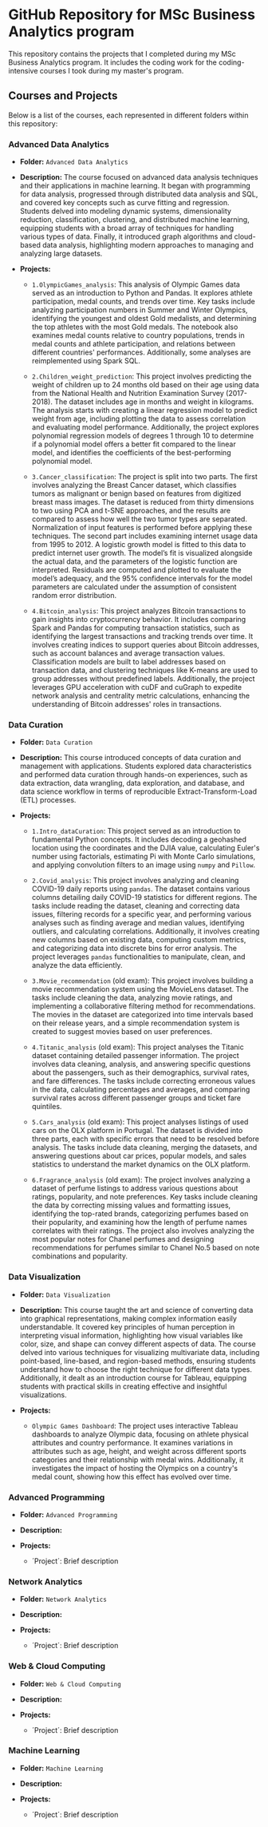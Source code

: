 # GitHub Repository for MSc Business Analytics program
This repository contains the projects that I completed during my MSc Business Analytics program. It includes the coding work for the coding-intensive courses I took during my master's program.


## Courses and Projects

Below is a list of the courses, each represented in different folders within this repository:


### Advanced Data Analytics

- **Folder:** `Advanced Data Analytics`
  
- **Description:** The course focused on advanced data analysis techniques and their applications in machine learning. It began with programming for data analysis, progressed through distributed data analysis and SQL, and covered key concepts such as curve fitting and regression. Students delved into modeling dynamic systems, dimensionality reduction, classification, clustering, and distributed machine learning, equipping students with a broad array of techniques for handling various types of data. Finally, it introduced graph algorithms and cloud-based data analysis, highlighting modern approaches to managing and analyzing large datasets.
  
- **Projects:**
  - `1.OlympicGames_analysis`: This analysis of Olympic Games data served as an introduction to Python and Pandas. It explores athlete participation, medal counts, and trends over time. Key tasks include analyzing participation numbers in Summer and Winter Olympics, identifying the youngest and oldest Gold medalists, and determining the top athletes with the most Gold medals. The notebook also examines medal counts relative to country populations, trends in medal counts and athlete participation, and relations between different countries' performances. Additionally, some analyses are reimplemented using Spark SQL.
    
  - `2.Children_weight_prediction`: This project involves predicting the weight of children up to 24 months old based on their age using data from the National Health and Nutrition Examination Survey (2017-2018). The dataset includes age in months and weight in kilograms. The analysis starts with creating a linear regression model to predict weight from age, including plotting the data to assess correlation and evaluating model performance. Additionally, the project explores polynomial regression models of degrees 1 through 10 to determine if a polynomial model offers a better fit compared to the linear model, and identifies the coefficients of the best-performing polynomial model.
    
  - `3.Cancer_classification`: The project is split into two parts. The first involves analyzing the Breast Cancer dataset, which classifies tumors as malignant or benign based on features from digitized breast mass images. The dataset is reduced from thirty dimensions to two using PCA and t-SNE approaches, and the results are compared to assess how well the two tumor types are separated. Normalization of input features is performed before applying these techniques.
The second part includes examining internet usage data from 1995 to 2012. A logistic growth model is fitted to this data to predict internet user growth. The model’s fit is visualized alongside the actual data, and the parameters of the logistic function are interpreted. Residuals are computed and plotted to evaluate the model’s adequacy, and the 95% confidence intervals for the model parameters are calculated under the assumption of consistent random error distribution.

  - `4.Bitcoin_analysis`: This project analyzes Bitcoin transactions to gain insights into cryptocurrency behavior. It includes comparing Spark and Pandas for computing transaction statistics, such as identifying the largest transactions and tracking trends over time.
It involves creating indices to support queries about Bitcoin addresses, such as account balances and average transaction values. Classification models are built to label addresses based on transaction data, and clustering techniques like K-means are used to group addresses without predefined labels.
Additionally, the project leverages GPU acceleration with cuDF and cuGraph to expedite network analysis and centrality metric calculations, enhancing the understanding of Bitcoin addresses' roles in transactions.


### Data Curation

- **Folder:** `Data Curation`
  
- **Description:** This course introduced concepts of data curation and management with applications. Students explored data characteristics and performed data curation through hands-on experiences, such as data extraction, data wrangling, data exploration, and database, and data science workflow in terms of reproducible Extract-Transform-Load (ETL) processes.

- **Projects:**
  
  - `1.Intro_dataCuration`: This project served as an introduction to fundamental Python concepts. It includes decoding a geohashed location using the coordinates and the DJIA value, calculating Euler's number using factorials, estimating Pi with Monte Carlo simulations, and applying convolution filters to an image using `numpy` and `Pillow`.

  - `2.Covid_analysis`: This project involves analyzing and cleaning COVID-19 daily reports using `pandas`. The dataset contains various columns detailing daily COVID-19 statistics for different regions. The tasks include reading the dataset, cleaning and correcting data issues, filtering records for a specific year, and performing various analyses such as finding average and median values, identifying outliers, and calculating correlations. Additionally, it involves creating new columns based on existing data, computing custom metrics, and categorizing data into discrete bins for error analysis. The project leverages `pandas` functionalities to manipulate, clean, and analyze the data efficiently.

  - `3.Movie_recommendation` (old exam): This project involves building a movie recommendation system using the MovieLens dataset. The tasks include cleaning the data, analyzing movie ratings, and implementing a collaborative filtering method for recommendations. The movies in the dataset are categorized into time intervals based on their release years, and a simple recommendation system is created to suggest movies based on user preferences.

  - `4.Titanic_analysis` (old exam): This project analyses the Titanic dataset containing detailed passenger information. The project involves data cleaning, analysis, and answering specific questions about the passengers, such as their demographics, survival rates, and fare differences. The tasks include correcting erroneous values in the data, calculating percentages and averages, and comparing survival rates across different passenger groups and ticket fare quintiles.

  - `5.Cars_analysis` (old exam): This project analyses listings of used cars on the OLX platform in Portugal. The dataset is divided into three parts, each with specific errors that need to be resolved before analysis. The tasks include data cleaning, merging the datasets, and answering questions about car prices, popular models, and sales statistics to understand the market dynamics on the OLX platform.

  - `6.Fragrance_analysis` (old exam): The project involves analyzing a dataset of perfume listings to address various questions about ratings, popularity, and note preferences. Key tasks include cleaning the data by correcting missing values and formatting issues, identifying the top-rated brands, categorizing perfumes based on their popularity, and examining how the length of perfume names correlates with their ratings. The project also involves analyzing the most popular notes for Chanel perfumes and designing recommendations for perfumes similar to Chanel No.5 based on note combinations and popularity.


### Data Visualization

- **Folder:** `Data Visualization`
  
- **Description:** This course taught the art and science of converting data into graphical representations, making complex information easily understandable. It covered key principles of human perception in interpreting visual information, highlighting how visual variables like color, size, and shape can convey different aspects of data. The course delved into various techniques for visualizing multivariate data, including point-based, line-based, and region-based methods, ensuring students understand how to choose the right technique for different data types. Additionally, it dealt as an introduction course for Tableau, equipping students with practical skills in creating effective and insightful visualizations.

- **Projects:**
  
  - `Olympic Games Dashboard`: The project uses interactive Tableau dashboards to analyze Olympic data, focusing on athlete physical attributes and country performance. It examines variations in attributes such as age, height, and weight across different sports categories and their relationship with medal wins. Additionally, it investigates the impact of hosting the Olympics on a country's medal count, showing how this effect has evolved over time.


### Advanced Programming

- **Folder:** `Advanced Programming`
  
- **Description:**
  
- **Projects:**
  
  - ´Project´: Brief description


### Network Analytics

- **Folder:** `Network Analytics`
  
- **Description:**
  
- **Projects:**
  
  - ´Project´: Brief description


### Web & Cloud Computing

- **Folder:** `Web & Cloud Computing`
  
- **Description:**
  
- **Projects:**
  
  - ´Project´: Brief description


### Machine Learning

- **Folder:** `Machine Learning`
  
- **Description:**
  
- **Projects:**
  
  - ´Project´: Brief description

